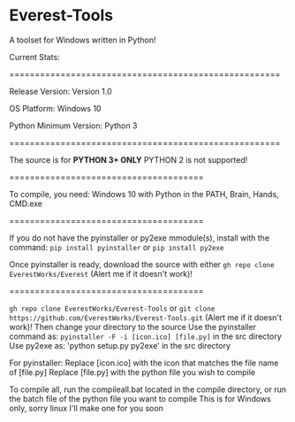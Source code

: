 # Everest-Tools
A toolset for Windows written in Python! 

Current Stats:

=====================================================

Release Version: Version 1.0

OS Platform: Windows 10

Python Minimum Version: Python 3

=====================================================

The source is for **PYTHON 3+ ONLY** PYTHON 2 is not supported!

======================================


To compile, you need:
Windows 10 with Python in the PATH, 
Brain, 
Hands, 
CMD.exe


======================================


If you do not have the pyinstaller or py2exe mmodule(s), install with the command: 
`pip install pyinstaller` or `pip install py2exe`

Once pyinstaller is ready, download the source with either
`gh repo clone EverestWorks/Everest` (Alert me if it doesn't work)!


======================================


`gh repo clone EverestWorks/Everest-Tools` or `git clone https://github.com/EverestWorks/Everest-Tools.git` (Alert me if it doesn't work)!
Then change your directory to the source
Use the pyinstaller command as: 
`pyinstaller -F -i [icon.ico] [file.py]` in the src directory
Use py2exe as:
'python setup.py py2exe' in the src directory

For pyinstaller:
Replace [icon.ico] with the icon that matches the file name of [file.py]
Replace [file.py] with the python file you wish to compile

To compile all, run the compileall.bat located in the compile directory, or run the batch file of the python file you want to compile
This is for Windows only, sorry linux I'll make one for you soon

